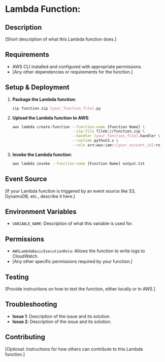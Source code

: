 # Lambda Function:

## Description

[Short description of what this Lambda function does.]

## Requirements

- AWS CLI installed and configured with appropriate permissions.
- [Any other dependencies or requirements for the function.]

## Setup & Deployment

1. **Package the Lambda function**:
    ```bash
    zip function.zip [your_function_file].py
    ```

2. **Upload the Lambda function to AWS**:
    ```bash
    aws lambda create-function --function-name [Function Name] \
                               --zip-file fileb://function.zip \
                               --handler [your_function_file].handler \
                               --runtime python3.x \
                               --role arn:aws:iam::[your_account_id]:role/[execution_role_name]
    ```

3. **Invoke the Lambda function**:
    ```bash
    aws lambda invoke --function-name [Function Name] output.txt
    ```

## Event Source

[If your Lambda function is triggered by an event source like S3, DynamoDB, etc., describe it here.]

## Environment Variables

- `VARIABLE_NAME`: Description of what this variable is used for.

## Permissions

- `AWSLambdaBasicExecutionRole`: Allows the function to write logs to CloudWatch.
- [Any other specific permissions required by your function.]

## Testing

[Provide instructions on how to test the function, either locally or in AWS.]

## Troubleshooting

- **Issue 1**: Description of the issue and its solution.
- **Issue 2**: Description of the issue and its solution.

## Contributing

[Optional: Instructions for how others can contribute to this Lambda function.]
